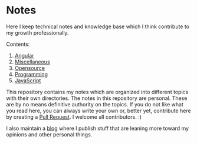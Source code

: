 # Notes

Here I keep technical notes and knowledge base which I think contribute to my growth professionally. 

Contents:
1. [Angular](https://github.com/ayoayco/notes/tree/master/Angular)
2. [Miscellaneous](https://github.com/ayoayco/notes/tree/master/Miscellaneous)
3. [Opensource](https://github.com/ayoayco/notes/tree/master/Opensource)
4. [Programming](https://github.com/ayoayco/notes/tree/master/Programming)
4. [JavaScript](https://github.com/ayoayco/notes/tree/master/JavaScript)


This repository contains my notes which are organized into different topics with their own directories. The notes in this repository are personal. These are by no means definitive authority on the topics. If you do not like what you read here, you can always write your own or, better yet, contribute here by creating a [Pull Request](https://github.com/ayoayco/notes/pulls). I welcome all contributors. :)

I also maintain a [blog](https://blog.ayoayco.com) where I publish stuff that are leaning more toward my opinions and other personal things.
